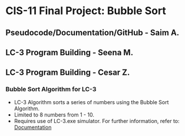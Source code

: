 # CIS-11 Final Project: Bubble Sort
## Pseudocode/Documentation/GitHub - Saim A.
## LC-3 Program Building - Seena M.
## LC-3 Program Building - Cesar Z.

### Bubble Sort Algorithm for LC-3
- LC-3 Algorithm sorts a series of numbers using the Bubble Sort Algorithm.
- Limited to 8 numbers from 1 - 10.
- Requires use of LC-3.exe simulator.
For further information, refer to: [Documentation](https://github.com/saimdlx/CIS11FinalProject/blob/main/SA%2C%20CZ%2C%20SM%20-%20CIS11%20PROJECT%20DOCUMENTATION.docx.pdf)
